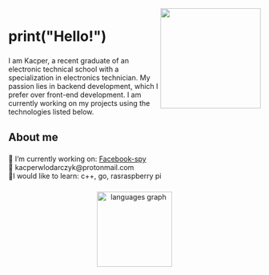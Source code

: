<img align="right" height="200" src="https://media.tenor.com/U8_UWBYE45wAAAAd/rocket-liftoff.gif"  />

###

<h1 align="left">print("Hello!")</h1>

###

<p align="left">I am Kacper, a recent graduate of an electronic technical school with a specialization in electronics technician. My passion lies in backend development, which I prefer over front-end development. I am currently working on my projects using the technologies listed below.</p>

###

<h2 align="left">About me</h2>

###

<p align="left">🔭 I’m currently working on: <a href="https://github.com/DEENUU1/Wallpaper-Manager">Facebook-spy</a><be> <br> 📨 kacperwlodarczyk@protonmail.com <br>🧪I would like to learn: c++, go, rasraspberry pi</p>


###

<div align="center">
  <img src="https://github-readme-stats.vercel.app/api/top-langs?username=DEENUU1&locale=en&hide_title=false&layout=compact&card_width=320&langs_count=5&theme=dark&hide_border=false&order=2" height="150" alt="languages graph"  />
</div>


